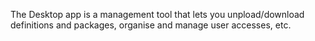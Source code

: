 The Desktop app is a management tool that lets you unpload/download definitions and packages, organise and manage user accesses, etc.